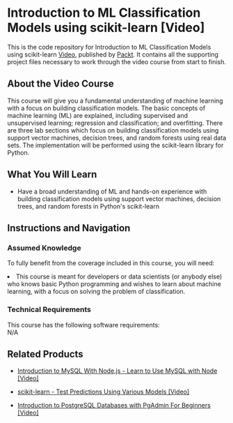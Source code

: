 # Introduction to ML Classification Models using scikit-learn [Video]
This is the code repository for Introduction to ML Classification Models using scikit-learn [Video](https://www.packtpub.com/application-development/introduction-ml-classification-models-using-scikit-learn-video), published by [Packt](https://www.packtpub.com/?utm_source=github). It contains all the supporting project files necessary to work through the video course from start to finish.

## About the Video Course
This course will give you a fundamental understanding of machine learning with a focus on building classification models. The basic concepts of machine learning (ML) are explained, including supervised and unsupervised learning; regression and classification; and overfitting. There are three lab sections which focus on building classification models using support vector machines, decision trees, and random forests using real data sets. The implementation will be performed using the scikit-learn library for Python.

<H2>What You Will Learn</H2>
<DIV class=book-info-will-learn-text>
<UL>
<LI> Have a broad understanding of ML and hands-on experience with building classification models using support vector machines, decision trees, and random forests in Python's scikit-learn</LI>
</UL></DIV>

## Instructions and Navigation
### Assumed Knowledge
To fully benefit from the coverage included in this course, you will need:<br/>
<DIV class=book-info-will-learn-text>
<LI> This course is meant for developers or data scientists (or anybody else) who knows basic Python programming and wishes to learn about machine learning, with a focus on solving the problem of classification.</LI>
</UL><DIV>

### Technical Requirements
This course has the following software requirements:<br/>
N/A

## Related Products
* [Introduction to MySQL With Node.js - Learn to Use MySQL with Node [Video]](https://www.packtpub.com/application-development/introduction-mysql-nodejs-learn-use-mysql-node-video)

* [scikit-learn - Test Predictions Using Various Models [Video]](https://www.packtpub.com/big-data-and-business-intelligence/scikit-learn-test-predictions-using-various-models-video)

* [Introduction to PostgreSQL Databases with PgAdmin For Beginners [Video]](https://www.packtpub.com/application-development/introduction-postgresql-databases-pgadmin-beginners-video)
